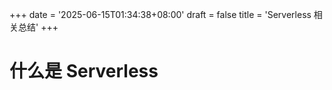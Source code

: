 +++
date = '2025-06-15T01:34:38+08:00'
draft = false
title = 'Serverless 相关总结'
+++

# 什么是 **Serverless**

